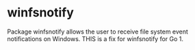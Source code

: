 winfsnotify
===========

Package winfsnotify allows the user to receive file system event notifications on Windows.  THIS is a fix for winfsnotify for Go 1.